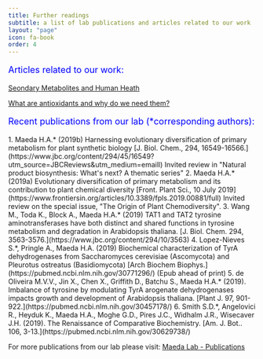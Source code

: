```yaml
---
title: Further readings
subtitle: a list of lab publications and articles related to our work
layout: "page"
icon: fa-book
order: 4
---
```

<p style="color:blue;font-size:18px;">Articles related to our work:</p>

[Seondary Metabolites and Human Heath](https://sites.psu.edu/carolyn/2016/03/24/secondary-metabolites-and-human-health/)

[What are antioxidants and why do we need them?](https://www.medicalnewstoday.com/articles/301506#supplements)

<p style="color:blue;font-size:18px;">Recent publications from our lab (*corresponding authors):</p>
1. Maeda H.A.* (2019b) Harnessing evolutionary diversification of primary metabolism for plant synthetic biology [J. Biol. Chem., 294, 16549-16566.](https://www.jbc.org/content/294/45/16549?utm_source=JBCReviews&utm_medium=emaill) Invited review in "Natural product biosynthesis: What's next? A thematic series"
2. Maeda H.A.* (2019a) Evolutionary diversification of primary metabolism and its contribution to plant chemical diversity [Front. Plant Sci., 10 July 2019](https://www.frontiersin.org/articles/10.3389/fpls.2019.00881/full) Invited review on the special issue, "The Origin of Plant Chemodiversity".
3. Wang M., Toda K., Block A., Maeda H.A.* (2019) TAT1 and TAT2 tyrosine aminotransferases have both distinct and shared functions in tyrosine metabolism and degradation in Arabidopsis thaliana. [J. Biol. Chem. 294, 3563-3576.](https://www.jbc.org/content/294/10/3563)
4. Lopez-Nieves S.*, Pringle A., Maeda H.A. (2019) Biochemical characterization of TyrA dehydrogenases from Saccharomyces cerevisiae (Ascomycota) and Pleurotus ostreatus (Basidiomycota) [Arch Biochem Biophys.](https://pubmed.ncbi.nlm.nih.gov/30771296/) (Epub ahead of print)
5. de Oliveira M.V.V., Jin X., Chen X., Griffith D., Batchu S., Maeda H.A.* (2019). Imbalance of tyrosine by modulating TyrA arogenate dehydrogenases impacts growth and development of Arabidopsis thaliana. [Plant J. 97, 901-922.](https://pubmed.ncbi.nlm.nih.gov/30457178/)
6. Smith S.D.*, Angelovici R., Heyduk K., Maeda H.A., Moghe G.D., Pires J.C., Widhalm J.R., Wisecaver J.H. (2019). The Renaissance of Comparative Biochemistry. [Am. J. Bot.. 106, 3-13.](https://pubmed.ncbi.nlm.nih.gov/30629738/)

For more publications from our lab please visit: [Maeda Lab - Publications](https://maeda.botany.wisc.edu/wiki/Maeda_Lab:Publications)
